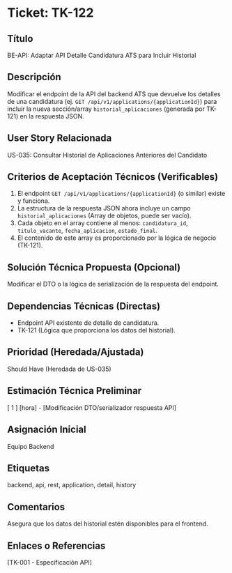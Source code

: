 # Ticket: TK-122

## Título
BE-API: Adaptar API Detalle Candidatura ATS para Incluir Historial

## Descripción
Modificar el endpoint de la API del backend ATS que devuelve los detalles de una candidatura (ej. `GET /api/v1/applications/{applicationId}`) para incluir la nueva sección/array `historial_aplicaciones` (generada por TK-121) en la respuesta JSON.

## User Story Relacionada
US-035: Consultar Historial de Aplicaciones Anteriores del Candidato

## Criterios de Aceptación Técnicos (Verificables)
1.  El endpoint `GET /api/v1/applications/{applicationId}` (o similar) existe y funciona.
2.  La estructura de la respuesta JSON ahora incluye un campo `historial_aplicaciones` (Array de objetos, puede ser vacío).
3.  Cada objeto en el array contiene al menos: `candidatura_id`, `titulo_vacante`, `fecha_aplicacion`, `estado_final`.
4.  El contenido de este array es proporcionado por la lógica de negocio (TK-121).

## Solución Técnica Propuesta (Opcional)
Modificar el DTO o la lógica de serialización de la respuesta del endpoint.

## Dependencias Técnicas (Directas)
* Endpoint API existente de detalle de candidatura.
* TK-121 (Lógica que proporciona los datos del historial).

## Prioridad (Heredada/Ajustada)
Should Have (Heredada de US-035)

## Estimación Técnica Preliminar
[ 1 ] [hora] - [Modificación DTO/serializador respuesta API]

## Asignación Inicial
Equipo Backend

## Etiquetas
backend, api, rest, application, detail, history

## Comentarios
Asegura que los datos del historial estén disponibles para el frontend.

## Enlaces o Referencias
[TK-001 - Especificación API]